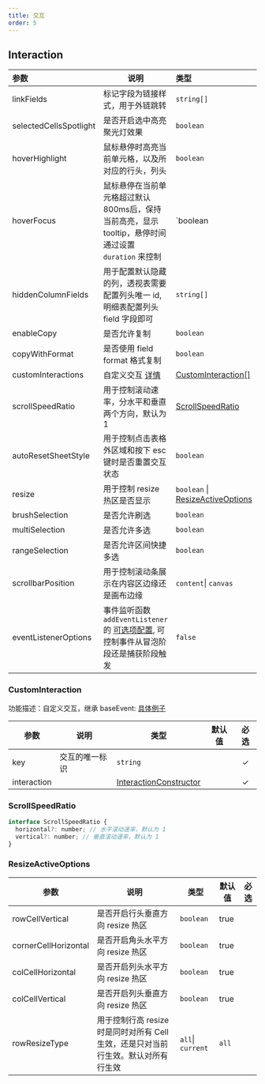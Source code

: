 ```yaml
---
title: 交互
order: 5
---
```


## Interaction

| 参数                   | 说明                                                  | 类型                                                                                     | 默认值  | 必选  |
| :--------------------- | ----------------------------------------------------- | :--------------------------------------------------------------------------------------- | :------ | :---: |
| linkFields             | 标记字段为链接样式，用于外链跳转                      | `string[]`                                                                               |         |       |
| selectedCellsSpotlight | 是否开启选中高亮聚光灯效果                            | `boolean`                                                                                | `false` |       |
| hoverHighlight         | 鼠标悬停时高亮当前单元格，以及所对应的行头，列头      | `boolean`                                                                                | `true`  |       |
| hoverFocus             | 鼠标悬停在当前单元格超过默认800ms后，保持当前高亮，显示 tooltip，悬停时间通过设置 `duration` 来控制     | `boolean | {duration: number}`                                                                                | `true`  |       |
| hiddenColumnFields     | 用于配置默认隐藏的列，透视表需要配置列头唯一 id, 明细表配置列头 field 字段即可                                | `string[]`                                                                               |         |       |
| enableCopy             | 是否允许复制                                          | `boolean`                                                                                | `false` |       |
| copyWithFormat         | 是否使用 field format 格式复制                        | `boolean`                                                                                | `false` |       |
| customInteractions     | 自定义交互 [详情](/zh/docs/manual/advanced/interaction/custom)                                          | [CustomInteraction[]](#custominteraction)                                                |         |       |
| scrollSpeedRatio       | 用于控制滚动速率，分水平和垂直两个方向，默认为 1      | [ScrollSpeedRatio](/zh/docs/api/general/S2Options#scrollspeedratio)                                |         |       |
| autoResetSheetStyle    | 用于控制点击表格外区域和按下 esc 键时是否重置交互状态 | `boolean`                                                                                | `true`  |       |
| resize                 | 用于控制 resize 热区是否显示                          | `boolean`   \| [ResizeActiveOptions](/zh/docs/api/general/S2Options#resizeactiveoptions) | `true`  |       |
| brushSelection                 | 是否允许刷选                         | `boolean` | `true`  |       |
| multiSelection                 | 是否允许多选                         | `boolean` | `true`  |       |
| rangeSelection                 | 是否允许区间快捷多选                         | `boolean` | `true`  |       |
| scrollbarPosition | 用于控制滚动条展示在内容区边缘还是画布边缘 | `content`\| `canvas`  | `content`  |   |
| eventListenerOptions | 事件监听函数 `addEventListener` 的 [可选项配置](https://developer.mozilla.org/zh-CN/docs/Web/API/EventTarget/addEventListener), 可控制事件从冒泡阶段还是捕获阶段触发 | `false`  |   |

### CustomInteraction

功能描述：自定义交互，继承 baseEvent:  [具体例子](/zh/docs/manual/advanced/interaction/custom)

| 参数        | 说明           | 类型                                              | 默认值 | 必选  |
| ----------- | -------------- | ------------------------------------------------- | ------ | :---: |
| key         | 交互的唯一标识 | `string`                                          |        |   ✓   |
| interaction |                | [InteractionConstructor](/zh/docs/api/basic-class/interaction#interactionconstructor) |        |   ✓   |

### ScrollSpeedRatio

```js
interface ScrollSpeedRatio {
  horizontal?: number; // 水平滚动速率，默认为 1
  vertical?: number; // 垂直滚动速率，默认为 1
}
```

### ResizeActiveOptions

| 参数                 | 说明                                                                               | 类型              | 默认值 | 必选  |
| -------------------- | ---------------------------------------------------------------------------------- | ----------------- | ------ | :---: |
| rowCellVertical      | 是否开启行头垂直方向 resize 热区                                                   | `boolean`         | true   |       |
| cornerCellHorizontal | 是否开启角头水平方向 resize 热区                                                   | `boolean`         | true   |       |
| colCellHorizontal    | 是否开启列头水平方向 resize 热区                                                   | `boolean`         | true   |       |
| colCellVertical      | 是否开启列头垂直方向 resize 热区                                                   | `boolean`         | true   |       |
| rowResizeType        | 用于控制行高 resize 时是同时对所有 Cell 生效，还是只对当前行生效。默认对所有行生效 | `all`\| `current` | `all`  |       |
